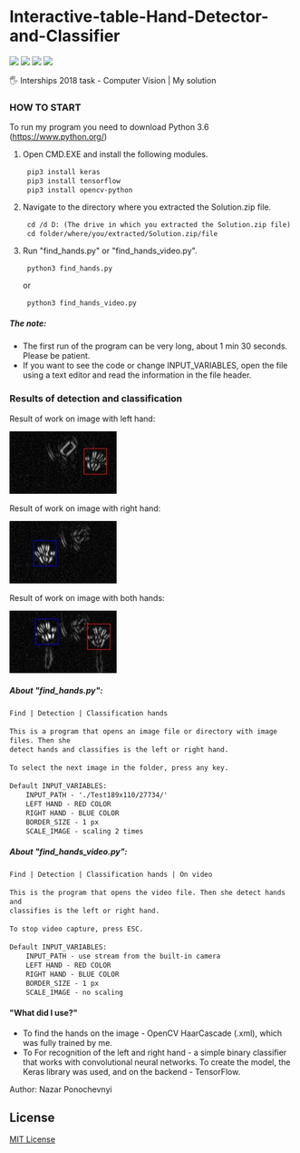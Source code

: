 # Interactive-table-Hand-Detector-and-Classifier

![](https://img.shields.io/badge/-status:wip-5319e7.svg)
![](https://img.shields.io/github/license/NazarPonochevnyi/Interactive-table-Hand-Detector-and-Classifier)
![](https://img.shields.io/github/languages/code-size/NazarPonochevnyi/Interactive-table-Hand-Detector-and-Classifier)
![](https://img.shields.io/github/last-commit/NazarPonochevnyi/Interactive-table-Hand-Detector-and-Classifier)

🖐️ Interships 2018 task - Computer Vision | My solution

### HOW TO START

To run my program you need to download Python 3.6
(https://www.python.org/)

1. Open CMD.EXE and install the following modules.

        pip3 install keras
        pip3 install tensorflow
        pip3 install opencv-python
2. Navigate to the directory where you extracted the Solution.zip file.

        cd /d D: (The drive in which you extracted the Solution.zip file)
        cd folder/where/you/extracted/Solution.zip/file
3. Run "find_hands.py" or "find_hands_video.py".

        python3 find_hands.py
      or

        python3 find_hands_video.py

##### The note:
* The first run of the program can be very long, about 1 min 30 seconds. Please be patient.
* If you want to see the code or change INPUT_VARIABLES, open the file using a text editor and read the information in the file header.

### Results of detection and classification

Result of work on image with left hand:

![Result of work on image with left hand](https://github.com/NazarPonochevnyi/Interactive-table-Hand-Detector-and-Classifier/blob/master/z_results/test_left.jpg)

Result of work on image with right hand:

![Result of work on image with right hand](https://github.com/NazarPonochevnyi/Interactive-table-Hand-Detector-and-Classifier/blob/master/z_results/test_right.jpg)

Result of work on image with both hands:

![Result of work on image with both hands](https://github.com/NazarPonochevnyi/Interactive-table-Hand-Detector-and-Classifier/blob/master/z_results/test_both.jpg)

##### About "find_hands.py":
    Find | Detection | Classification hands

    This is a program that opens an image file or directory with image files. Then she
    detect hands and classifies is the left or right hand.
    
    To select the next image in the folder, press any key.

    Default INPUT_VARIABLES:
        INPUT_PATH - './Test189x110/27734/'
        LEFT HAND - RED COLOR
        RIGHT HAND - BLUE COLOR
        BORDER_SIZE - 1 px
        SCALE_IMAGE - scaling 2 times

##### About "find_hands_video.py":
    Find | Detection | Classification hands | On video

    This is the program that opens the video file. Then she detect hands and
    classifies is the left or right hand.
    
    To stop video capture, press ESC.

    Default INPUT_VARIABLES:
        INPUT_PATH - use stream from the built-in camera
        LEFT HAND - RED COLOR
        RIGHT HAND - BLUE COLOR
        BORDER_SIZE - 1 px
        SCALE_IMAGE - no scaling

#### "What did I use?"
* To find the hands on the image - OpenCV HaarCascade (.xml), which was fully trained by me.
* To For recognition of the left and right hand - a simple binary classifier that works with convolutional neural networks. To create the model, the Keras library was used, and on the backend - TensorFlow.

Author: Nazar Ponochevnyi

## License
[MIT License](./LICENSE)
